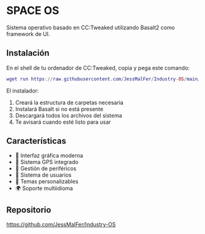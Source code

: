 # SPACE OS

Sistema operativo basado en CC:Tweaked utilizando Basalt2 como framework de UI.

## Instalación

En el shell de tu ordenador de CC:Tweaked, copia y pega este comando:

```lua
wget run https://raw.githubusercontent.com/JessMalFer/Industry-OS/main/installer.lua
```

El instalador:
1. Creará la estructura de carpetas necesaria
2. Instalará Basalt si no está presente
3. Descargará todos los archivos del sistema
4. Te avisará cuando esté listo para usar

## Características

- 🚀 Interfaz gráfica moderna
- 📡 Sistema GPS integrado
- 🔌 Gestión de periféricos
- 👤 Sistema de usuarios
- 🎨 Temas personalizables
- 🌍 Soporte multiidioma

## Repositorio
https://github.com/JessMalFer/Industry-OS

